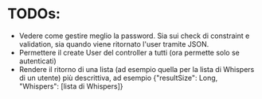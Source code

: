 # TODOs:
- Vedere come gestire meglio la password. Sia sui check di constraint e validation, sia quando viene ritornato l'user tramite JSON.
- Permettere il create User del controller a tutti (ora permette solo se autenticati)
- Rendere il ritorno di una lista (ad esempio quella per la lista di Whispers di un utente) più descrittiva, ad esempio 
  {"resultSize": Long, "Whispers": [lista di Whispers]}